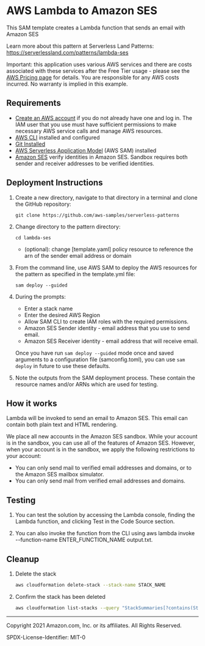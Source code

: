 # AWS Lambda to Amazon SES

This SAM template creates a Lambda function that sends an email with Amazon SES

Learn more about this pattern at Serverless Land Patterns: https://serverlessland.com/patterns/lambda-ses

Important: this application uses various AWS services and there are costs associated with these services after the Free Tier usage - please see the [AWS Pricing page](https://aws.amazon.com/pricing/) for details. You are responsible for any AWS costs incurred. No warranty is implied in this example.

## Requirements

* [Create an AWS account](https://portal.aws.amazon.com/gp/aws/developer/registration/index.html) if you do not already have one and log in. The IAM user that you use must have sufficient permissions to make necessary AWS service calls and manage AWS resources.
* [AWS CLI](https://docs.aws.amazon.com/cli/latest/userguide/install-cliv2.html) installed and configured
* [Git Installed](https://git-scm.com/book/en/v2/Getting-Started-Installing-Git)
* [AWS Serverless Application Model](https://docs.aws.amazon.com/serverless-application-model/latest/developerguide/serverless-sam-cli-install.html) (AWS SAM) installed
* [Amazon SES](https://docs.aws.amazon.com/ses/latest/DeveloperGuide/verify-addresses-and-domains.html) verify identities in Amazon SES. Sandbox requires both sender and receiver addresses to be verified identities.

## Deployment Instructions

1. Create a new directory, navigate to that directory in a terminal and clone the GitHub repository:
    ``` 
    git clone https://github.com/aws-samples/serverless-patterns
    ```
1. Change directory to the pattern directory:
    ```
    cd lambda-ses
    ```
    * (optional): change [template.yaml] policy resource to reference the arn of the sender email address or domain
1. From the command line, use AWS SAM to deploy the AWS resources for the pattern as specified in the template.yml file:
    ```
    sam deploy --guided
    ```
1. During the prompts:
    * Enter a stack name
    * Enter the desired AWS Region
    * Allow SAM CLI to create IAM roles with the required permissions.
    * Amazon SES Sender identity - email address that you use to send email. 
    * Amazon SES Receiver identity - email address that will receive email. 

    Once you have run `sam deploy --guided` mode once and saved arguments to a configuration file (samconfig.toml), you can use `sam deploy` in future to use these defaults.

1. Note the outputs from the SAM deployment process. These contain the resource names and/or ARNs which are used for testing.

## How it works

Lambda will be invoked to send an email to Amazon SES.
This email can contain both plain text and HTML rendering.

We place all new accounts in the Amazon SES sandbox.  While your account is in the sandbox, you can use all of the features of Amazon SES. However, when your account is in the sandbox, we apply the following restrictions to your account:
* You can only send mail to verified email addresses and domains, or to the Amazon SES mailbox simulator.
* You can only send mail from verified email addresses and domains. 


## Testing
1. You can test the solution by accessing the Lambda console, finding the Lambda function, and clicking Test in the Code Source section.

1. You can also invoke the function from the CLI using aws lambda invoke --function-name ENTER_FUNCTION_NAME output.txt.



## Cleanup
 
1. Delete the stack
    ```bash
    aws cloudformation delete-stack --stack-name STACK_NAME
    ```
1. Confirm the stack has been deleted
    ```bash
    aws cloudformation list-stacks --query "StackSummaries[?contains(StackName,'STACK_NAME')].StackStatus"
    ```
----
Copyright 2021 Amazon.com, Inc. or its affiliates. All Rights Reserved.

SPDX-License-Identifier: MIT-0
